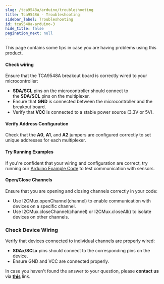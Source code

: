 ```yaml
---
slug: /tca9548a/arduino/troubleshooting
title: Tca9548A - Troubleshooting
sidebar_label: Troubleshooting
id: tca9548a-arduino-3
hide_title: false
pagination_next: null
---
```


This page contains some tips in case you are having problems using this product.

<ExpandableSection title="The I2C communication won't initialize!">

#### Check wiring
Ensure that the TCA9548A breakout board is correctly wired to your microcontroller:

*   **SDA/SCL** pins on the microcontroller should connect to the **SDA/SCL** pins on the multiplexer.  
*   Ensure that **GND** is connected between the microcontroller and the breakout board.  
*   Verify that **VCC** is connected to a stable power source (3.3V or 5V).
  
#### Verify Address Configuration
Check that the **A0**, **A1**, and **A2** jumpers are configured correctly to set unique addresses for each multiplexer.

#### Try Running Examples

If you're confident that your wiring and configuration are correct, try running our [Arduino Example Code](tca9548a_arduino_2.md#full-example) to test communication with sensors.

</ExpandableSection>

<ExpandableSection title="I can't access devices on specific channels!">

#### Open/Close Channels

Ensure that you are opening and closing channels correctly in your code:

*   Use I2CMux.openChannel(channel) to enable communication with devices on a specific channel.   
*   Use I2CMux.closeChannel(channel) or I2CMux.closeAll() to isolate devices on other channels.
  
### Check Device Wiring

Verify that devices connected to individual channels are properly wired:

*   **SDAx/SCLx** pins should connect to the corresponding pins on the device.
*   Ensure GND and VCC are connected properly.

</ExpandableSection>




<InfoBox>In case you haven't found the answer to your question, please **contact us** via [**this**](https://soldered.com/contact/) link.</InfoBox>